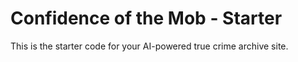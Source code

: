 # Confidence of the Mob - Starter

This is the starter code for your AI-powered true crime archive site.